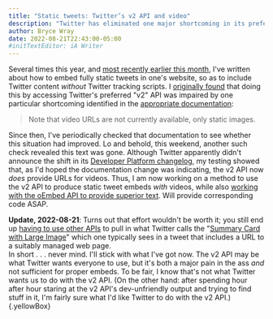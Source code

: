 ```yaml
---
title: "Static tweets: Twitter’s v2 API and video"
description: "Twitter has eliminated one major shortcoming in its preferred API."
author: Bryce Wray
date: 2022-08-21T22:43:00-05:00
#initTextEditor: iA Writer
---
```


Several times this year, and [most recently earlier this month](/posts/2022/08/static-tweets-hugo-tale-two-sources/), I've written about how to embed fully static tweets in one's website, so as to include Twitter content *without* Twitter tracking scripts. I [originally found](/posts/2022/02/gems-in-rough-14/#learning-from-a-friendly-hat-tip) that doing this by accessing Twitter's preferred "v2" API was impaired by one particular shortcoming identified in the [appropriate documentation](https://developer.twitter.com/en/docs/twitter-api/data-dictionary/object-model/media):

> Note that video URLs are not currently available, only static images.

Since then, I've periodically checked that documentation to see whether this situation had improved. Lo and behold, this weekend, another such check revealed this text was gone. Although Twitter apparently didn't announce the shift in its [Developer Platform changelog](https://developer.twitter.com/en/updates/changelog), my testing showed that, as I'd hoped the documentation change was indicating, the v2 API now *does* provide URLs for videos. Thus, I am now working on a method to use the v2 API to produce static tweet embeds *with* videos, while also [working with the oEmbed API to provide superior text](/posts/2022/08/static-tweets-hugo-tale-two-sources/). Will provide corresponding code ASAP.

**Update, 2022-08-21**: Turns out that effort wouldn't be worth it; you still end up [having to use other APIs](https://twittercommunity.com/t/how-to-get-url-preview-of-link-shared-in-tweet/158649) to pull in what Twitter calls the "[Summary Card with Large Image](https://developer.twitter.com/en/docs/twitter-for-websites/cards/overview/summary-card-with-large-image)" which one typically sees in a tweet that includes a URL to a suitably managed web page.\
In short . . . never mind. I'll stick with what I've got now. The v2 API may be what Twitter wants everyone to use, but it's both a major pain in the ass *and* not sufficient for proper embeds. To be fair, I know that's not what Twitter wants us to do with the v2 API. (On the other hand: after spending hour after hour staring at the v2 API's dev-unfriendly output and trying to find stuff in it, I'm fairly sure what I'd like Twitter to do with the v2 API.)
{.yellowBox}
